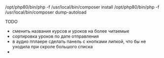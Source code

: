 /opt/php80/bin/php -f /usr/local/bin/composer install
/opt/php80/bin/php -f /usr/local/bin/composer dump-autoload

TODO
- сменить названия курсов и уроков на более читаемые
- сортировка уроков по дате отправления
- в аудио пплаере сделать панель с кнопками липкой, что бы не уходила при скроле большого списка
- 
